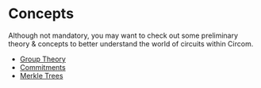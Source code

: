 # Concepts

Although not mandatory, you may want to check out some preliminary theory & concepts to better understand the world of circuits within Circom.

- [Group Theory](./group-theory.md)
- [Commitments](./commitments.md)
- [Merkle Trees](./merkle-trees.md)
